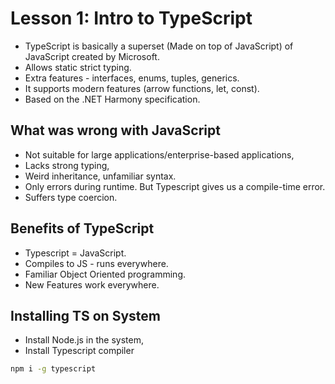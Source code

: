 # Lesson 1: Intro to TypeScript

- TypeScript is basically a superset (Made on top of JavaScript) of JavaScript created by Microsoft.
- Allows static strict typing.
- Extra features - interfaces, enums, tuples, generics.
- It supports modern features (arrow functions, let, const).
- Based on the .NET Harmony specification.

## What was wrong with JavaScript
- Not suitable for large applications/enterprise-based applications,
- Lacks strong typing,
- Weird inheritance, unfamiliar syntax.
- Only errors during runtime. But Typescript gives us a compile-time error.
- Suffers type coercion.

## Benefits of TypeScript
- Typescript = JavaScript.
- Compiles to JS - runs everywhere.
- Familiar Object Oriented programming.
- New Features work everywhere.

## Installing TS on System
- Install Node.js in the system,
- Install Typescript compiler

```bash
npm i -g typescript
```
